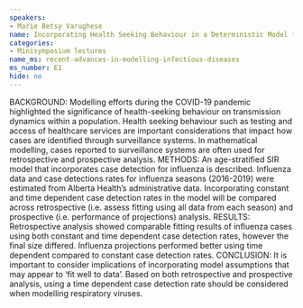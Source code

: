```yaml
---
speakers:
- Marie Betsy Varughese
name: Incorporating Health Seeking Behaviour in a Deterministic Model for Influenza
categories:
- Minisymposium lectures
name_ms: recent-advances-in-modelling-infectious-diseases
ms_number: E1
hide: no
---
```

BACKGROUND: Modelling efforts during the COVID-19 pandemic highlighted the significance of health-seeking behaviour on transmission dynamics within a population. Health seeking behaviour such as testing and access of healthcare services are important considerations that impact how cases are identified through surveillance systems. In mathematical modelling, cases reported to surveillance systems are often used for retrospective and prospective analysis. METHODS: An age-stratified SIR model that incorporates case detection for influenza is described. Influenza data and case detections rates for influenza seasons (2016-2019) were estimated from Alberta Health’s administrative data. Incorporating constant and time dependent case detection rates in the model will be compared across retrospective (i.e. assess fitting using all data from each season) and prospective (i.e. performance of projections) analysis. RESULTS: Retrospective analysis showed comparable fitting results of influenza cases using both constant and time dependent case detection rates, however the final size differed. Influenza projections performed better using time dependent compared to constant case detection rates. CONCLUSION: It is important to consider implications of incorporating model assumptions that may appear to ‘fit well to data’. Based on both retrospective and prospective analysis, using a time dependent case detection rate should be considered when modelling respiratory viruses.
